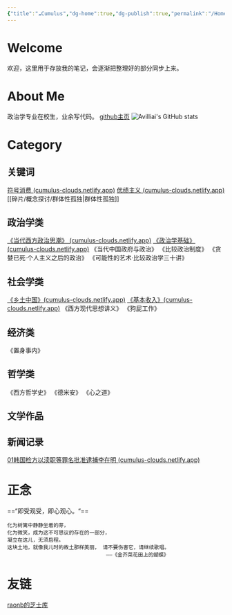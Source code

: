 ```yaml
---
{"title":"☁Cumulus","dg-home":true,"dg-publish":true,"permalink":"/Home/","tags":["gardenEntry"],"dgPassFrontmatter":true}
---
```


# Welcome
欢迎，这里用于存放我的笔记，会逐渐把整理好的部分同步上来。

# About Me
政治学专业在校生，业余写代码。
[github主页](https://github.com/avilliai)
![Avilliai's GitHub stats](https://github-readme-stats.vercel.app/api?username=avilliai&show_icons=true&theme=tokyonight)
# Category
## 关键词
[符号消费 (cumulus-clouds.netlify.app)](https://cumulus-clouds.netlify.app/%E7%A2%8E%E7%89%87/%E6%A6%82%E5%BF%B5%E6%8E%A2%E8%AE%A8/%E7%AC%A6%E5%8F%B7%E6%B6%88%E8%B4%B9/)
[优绩主义 (cumulus-clouds.netlify.app)](https://cumulus-clouds.netlify.app/%E7%A2%8E%E7%89%87/%E6%A6%82%E5%BF%B5%E6%8E%A2%E8%AE%A8/%E4%BC%98%E7%BB%A9%E4%B8%BB%E4%B9%89/)
[[碎片/概念探讨/群体性孤独\|群体性孤独]]

## 政治学类
[《当代西方政治思潮》 (cumulus-clouds.netlify.app)](https://cumulus-clouds.netlify.app/%E6%94%BF%E6%B2%BB/%E5%BD%93%E4%BB%A3%E8%A5%BF%E6%96%B9%E6%94%BF%E6%B2%BB%E6%80%9D%E6%BD%AE/00%E5%BC%95%E8%A8%80/)
[《政治学基础》 (cumulus-clouds.netlify.app)](https://cumulus-clouds.netlify.app/%E6%94%BF%E6%B2%BB/%E6%94%BF%E6%B2%BB%E5%AD%A6%E5%9F%BA%E7%A1%80/1.1%E6%94%BF%E6%B2%BB%E7%9A%84%E5%90%AB%E4%B9%89/)
《当代中国政府与政治》
《比较政治制度》
《贪婪已死·个人主义之后的政治》
《可能性的艺术·比较政治学三十讲》
## 社会学类
[《乡土中国》(cumulus-clouds.netlify.app)](https://cumulus-clouds.netlify.app/%E7%A4%BE%E4%BC%9A/%E7%AC%94%E8%AE%B0/%E4%B9%A1%E5%9C%9F%E4%B8%AD%E5%9B%BD/01%E4%B9%A1%E5%9C%9F%E6%9C%AC%E8%89%B2/)
[《基本收入》(cumulus-clouds.netlify.app)](https://cumulus-clouds.netlify.app/%E7%A4%BE%E4%BC%9A/%E5%9F%BA%E6%9C%AC%E6%94%B6%E5%85%A5/menu/)
《西方现代思想讲义》
《狗屁工作》
## 经济类
《置身事内》
## 哲学类
《西方哲学史》
《德米安》
《心之道》
## 文学作品


## 新闻记录
[01韩国检方以渎职等罪名批准逮捕李在明 (cumulus-clouds.netlify.app)](https://cumulus-clouds.netlify.app/%E7%A2%8E%E7%89%87/%E6%96%B0%E9%97%BB%E7%A2%8E%E7%89%87/01%E9%9F%A9%E5%9B%BD%E6%A3%80%E6%96%B9%E4%BB%A5%E6%B8%8E%E8%81%8C%E7%AD%89%E7%BD%AA%E5%90%8D%E6%89%B9%E5%87%86%E9%80%AE%E6%8D%95%E6%9D%8E%E5%9C%A8%E6%98%8E/)

# 正念
==“即受观受，即⼼观⼼。“==
```
化为树篱中静静坐着的芽， 
化为微笑，成为这不可思议的存在的⼀部分， 
凝⽴在这⼉，⽆须启程。 
这块⼟地，就像我⼉时的故⼟那样美丽， 请不要伤害它，请继续歌唱。
								——《⾦芥菜花⽥上的蝴蝶》
```

# 友链
[raonb的芝士库](https://raonb.netlify.app/)

